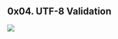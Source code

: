 ## 0x04. UTF-8 Validation
![](https://realpython.com/cdn-cgi/image/width=960,format=auto/https://files.realpython.com/media/Encodings--Number-Systems_Watermarked.906d62e907dc.jpg)

